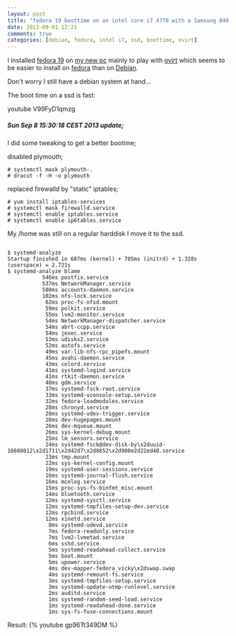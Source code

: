 ```yaml
---
layout: post
title: "fedora 19 boottime on an intel core i7 4770 with a Samsung 840 Pro Series 256GB ssd"
date: 2013-09-01 12:21
comments: true
categories: [debian, fedora, intel i7, ssd, boottime, ovirt] 
---
```


I installed <a href="http://fedoraproject.org/">fedora 19</a> on <a href="http://stafwag.github.io/blog/blog/2013/08/25/the-benefits-of-stopping-smoking-dot-dot-dot/">my new pc</a> mainly to play with <a href="http://www.ovirt.org/">ovirt</a> which seems to be easier to install on  <a href="http://fedoraproject.org/">fedora</a> than on <a href="http://www.debian.org">Debian</a>.


Don't worry I still have a debian system at hand...

The boot time on a ssd is fast:


youtube V99FyD1qmzg


##### Sun Sep  8 15:30:18 CEST 2013 update;

 
I did some tweaking to get a better bootime;

disabled plymouth;

```
# systemctl mask plymouth-.
# dracut -f -H -o plymouth
```
replaced firewalld by "static" iptables;
```
# yum install iptables-services
# systemctl mask firewalld.service
# systemctl enable iptables.service
# systemctl enable ip6tables.service
```

My /home was still on a regular harddisk I move it to the ssd.

```

$ systemd-analyze 
Startup finished in 687ms (kernel) + 705ms (initrd) + 1.328s (userspace) = 2.721s
$ systemd-analyze blame
           546ms postfix.service
           537ms NetworkManager.service
           508ms accounts-daemon.service
           102ms nfs-lock.service
            62ms proc-fs-nfsd.mount
            59ms polkit.service
            55ms lvm2-monitor.service
            54ms NetworkManager-dispatcher.service
            54ms abrt-ccpp.service
            54ms jexec.service
            53ms udisks2.service
            52ms autofs.service
            49ms var-lib-nfs-rpc_pipefs.mount
            45ms avahi-daemon.service
            43ms colord.service
            41ms systemd-logind.service
            41ms rtkit-daemon.service
            40ms gdm.service
            37ms systemd-fsck-root.service
            33ms systemd-vconsole-setup.service
            32ms fedora-loadmodules.service
            28ms chronyd.service
            28ms systemd-udev-trigger.service
            26ms dev-hugepages.mount
            26ms dev-mqueue.mount
            26ms sys-kernel-debug.mount
            25ms lm_sensors.service
            24ms systemd-fsck@dev-disk-by\x2duuid-16608012\x2d1711\x2d42d7\x2d8652\x2d900e2d22ed40.service
            23ms tmp.mount
            22ms sys-kernel-config.mount
            19ms systemd-user-sessions.service
            16ms systemd-journal-flush.service
            16ms mcelog.service
            15ms proc-sys-fs-binfmt_misc.mount
            14ms bluetooth.service
            12ms systemd-sysctl.service
            12ms systemd-tmpfiles-setup-dev.service
            12ms rpcbind.service
            12ms xinetd.service
             8ms systemd-udevd.service
             7ms fedora-readonly.service
             7ms lvm2-lvmetad.service
             6ms sshd.service
             5ms systemd-readahead-collect.service
             5ms boot.mount
             5ms upower.service
             4ms dev-mapper-fedora_vicky\x2dswap.swap
             4ms systemd-remount-fs.service
             3ms systemd-tmpfiles-setup.service
             3ms systemd-update-utmp-runlevel.service
             2ms auditd.service
             1ms systemd-random-seed-load.service
             1ms systemd-readahead-done.service
             1ms sys-fs-fuse-connections.mount

```

Result:
{% youtube gp96Tt349DM %}
